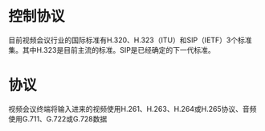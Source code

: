 


# 控制协议
目前视频会议行业的国际标准有H.320、H.323（ITU）和SIP（IETF）3个标准集。其中H.323是目前主流的标准。SIP是已经确定的下一代标准。


# 协议
视频会议终端将输入进来的视频使用H.261、H.263、H.264或H.265协议、音频使用G.711、G.722或G.728数据